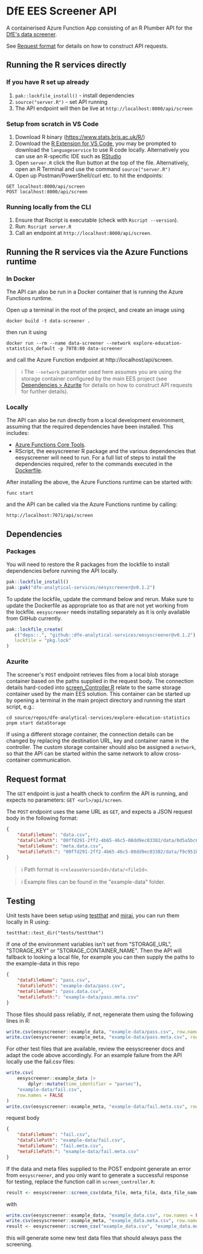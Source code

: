 # DfE EES Screener API

A containerised Azure Function App consisting of an R Plumber API for the [DfE's data screener](https://github.com/dfe-analytical-services/eesyscreener).

See [Request format](#request-format) for details on how to construct API requests.

## Running the R services directly

### If you have R set up already

1. `pak::lockfile_install()` - install dependencies
2. `source("server.R")` - set API running
3. The API endpoint will then be live at `http://localhost:8000/api/screen`

### Setup from scratch in VS Code

1. Download R binary (https://www.stats.bris.ac.uk/R/)
2. Download the [R Extension for VS Code](https://marketplace.visualstudio.com/items?itemName=REditorSupport.r), you may be prompted to download the `languageservice` to use R code locally. Alternatively you can use an R-specific IDE such as [RStudio](https://posit.co/download/rstudio-desktop/)
3. Open `server.R` click the Run button at the top of the file. Alternatively, open an R Terminal and use the command `source("server.R")`
4. Open up Postman/PowerShell/curl etc. to hit the endpoints:

```
GET localhost:8000/api/screen
POST localhost:8000/api/screen
```

### Running locally from the CLI

1. Ensure that Rscript is executable (check with `Rscript --version`).
2. Run: `Rscript server.R`
3. Call an endpoint at `http://localhost:8000/api/screen`.

## Running the R services via the Azure Functions runtime

### In Docker

The API can also be run in a Docker container that is running the Azure Functions runtime.

Open up a terminal in the root of the project, and create an image using

```
docker build -t data-screener .
```

then run it using

```
docker run --rm --name data-screener --network explore-education-statistics_default -p 7078:80 data-screener
```

and call the Azure Function endpoint at http://localhost/api/screen.

> ℹ️ The `--network` parameter used here assumes you are using the storage container configured by the main EES project (see [Dependencies > Azurite](#azurite) for details on how to construct API requests for further details).

### Locally

The API can also be run directly from a local development environment, assuming that the required dependencies
have been installed. This includes:

- [Azure Functions Core Tools](https://learn.microsoft.com/en-us/azure/azure-functions/functions-run-local?tabs=linux%2Cisolated-process%2Cnode-v4%2Cpython-v2%2Chttp-trigger%2Ccontainer-apps&pivots=programming-language-csharp#install-the-azure-functions-core-tools).
- RScript, the eesyscreener R package and the various dependencies that eesyscreener will need to run.
  For a full list of steps to install the dependencies required, refer to the commands executed in the
  [Dockerfile](./Dockerfile).

After installing the above, the Azure Functions runtime can be started with:

```
func start
```

and the API can be called via the Azure Functions runtime by calling:

```
http://localhost:7071/api/screen
```

## Dependencies

### Packages

You will need to restore the R packages from the lockfile to install dependencies before running the API locally.

``` r
pak::lockfile_install()
pak::pak("dfe-analytical-services/eesyscreener@v0.1.2")
```

To update the lockfile, update the command below and rerun. Make sure to update the Dockerfile as appropriate too as that are not yet working from the lockfile. `eesyscreener` needs installing separately as it is only available from GitHub currently.

``` r
pak::lockfile_create(
   c("deps::.", "github::dfe-analytical-services/eesyscreener@v0.1.2"),
   lockfile = "pkg.lock"
)
```

### Azurite

The screener's `POST` endpoint retrieves files from a local blob storage container based on the paths supplied in the request body. The connection details hard-coded into [screen_Controller.R](./screen_Controller.R) relate to the same storage container used by the main EES solution. This container can be started up by opening a terminal in the main project directory and running the start script, e.g.:

```
cd source/repos/dfe-analytical-services/explore-education-statistics
pnpm start dataStorage
```

If using a different storage container, the connection details can be changed by replacing the destination URL, key and container name in the controller. The custom storage container should also be assigned a `network`, so that the API can be started within the same network to allow cross-container communication.

## Request format

The `GET` endpoint is just a health check to confirm the API is running, and expects no parameters: `GET <url>/api/screen`.

The `POST` endpoint uses the same URL as `GET`, and expects a JSON request body in the following format:

``` json
{
    "dataFileName": "data.csv",
    "dataFilePath": "00ffd291-2ff2-4b65-46c5-08dd9ec03382/data/0d5a5bc6-b12c-4ed4-986e-517679b49f88",
    "metaFileName": "meta.data.csv",
    "metaFilePath:": "00ffd291-2ff2-4b65-46c5-08dd9ec03382/data/f9c951bc-85a0-48ab-a0be-8eab3fc8dcee"
}
```

> ℹ️ Path format is `<releaseVersionId>/data/<fileId>`.

> ℹ️ Example files can be found in the "example-data" folder.

## Testing

Unit tests have been setup using [testthat](https://testthat.r-lib.org/) and [mirai](https://mirai.r-lib.org/index.html), you can run them locally in R using:

```
testthat::test_dir("tests/testthat")
```

If one of the environment variables isn't set from "STORAGE_URL", "STORAGE_KEY" or "STORAGE_CONTAINER_NAME". Then the API will fallback to looking a local file, for example you can then supply the paths to the example-data in this repo

``` json
{
    "dataFileName": "pass.csv",
    "dataFilePath": "example-data/pass.csv",
    "metaFileName": "pass.data.csv",
    "metaFilePath:": "example-data/pass.meta.csv"
}
```

Those files should pass reliably, if not, regenerate them using the following lines in R:

``` r
write.csv(eesyscreener::example_data, "example-data/pass.csv", row.names = FALSE)
write.csv(eesyscreener::example_meta, "example-data/pass.meta.csv", row.names = FALSE)
```

For other test files that are available, review the eesyscreener docs and adapt the code above accordingly. For an example failure from the API locally use the fail.csv files:

``` r
write.csv(
    eesyscreener::example_data |> 
        dplyr::mutate(time_identifier = "parsec"), 
    "example-data/fail.csv", 
    row.names = FALSE
)
write.csv(eesyscreener::example_meta, "example-data/fail.meta.csv", row.names = FALSE)
```

request body
``` json
{
    "dataFileName": "fail.csv",
    "dataFilePath": "example-data/fail.csv",
    "metaFileName": "fail.meta.csv",
    "metaFilePath:": "example-data/fail.meta.csv"
}
```

If the data and meta files supplied to the POST endpoint generate an error from `eesyscreener`, and you only want to generate a successful response for testing, replace the function call in `screen_controller.R`:

``` r
result <- eesyscreener::screen_csv(data_file, meta_file, data_file_name, meta_file_name)
```

with

``` r
write.csv(eesyscreener::example_data, "example_data.csv", row.names = FALSE)
write.csv(eesyscreener::example_meta, "example_data.meta.csv", row.names = FALSE)
result <- eesyscreener::screen_csv("example_data.csv", "example_data.meta.csv")
```

this will generate some new test data files that should always pass the screening.